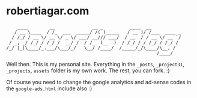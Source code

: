 robertiagar.com
===================

```
    ____        __              __ _          ____  __           
   / __ \____  / /_  ___  _____/ /( )_____   / __ )/ /___  ____ _
  / /_/ / __ \/ __ \/ _ \/ ___/ __/// ___/  / __  / / __ \/ __ `/
 / _, _/ /_/ / /_/ /  __/ /  / /_  (__  )  / /_/ / / /_/ / /_/ / 
/_/ |_|\____/_.___/\___/_/   \__/ /____/  /_____/_/\____/\__, /  
                                                        /____/   
```   

Well then. This is my personal site. Everything in the `_posts`, `_project31`, `_projects`, `assets` folder is my own work. The rest, you can fork. :)

Of course you need to change the google analytics and ad-sense codes in the `google-ads.html` include also :)
